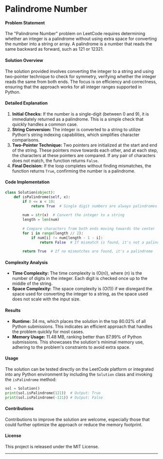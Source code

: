 # Palindrome Number

#### Problem Statement
The "Palindrome Number" problem on LeetCode requires determining whether an integer is a palindrome without using extra space for converting the number into a string or array. A palindrome is a number that reads the same backward as forward, such as 121 or 12321.

#### Solution Overview
The solution provided involves converting the integer to a string and using two-pointer technique to check for symmetry, verifying whether the integer reads the same from both ends. The focus is on efficiency and correctness, ensuring that the approach works for all integer ranges supported in Python.

#### Detailed Explanation
1. **Initial Checks:** If the number is a single-digit (between 0 and 9), it is immediately returned as a palindrome. This is a simple check that quickly handles a common case.
2. **String Conversion:** The integer is converted to a string to utilize Python's string indexing capabilities, which simplifies character comparisons.
3. **Two-Pointer Technique:** Two pointers are initialized at the start and end of the string. These pointers move towards each other, and at each step, the characters at these pointers are compared. If any pair of characters does not match, the function returns `False`.
4. **Final Decision:** If the loop completes without finding mismatches, the function returns `True`, confirming the number is a palindrome.

#### Code Implementation
```python
class Solution(object):
    def isPalindrome(self, x):
        if 0 <= x < 10:
            return True  # Single digit numbers are always palindromes
        
        num = str(x)  # Convert the integer to a string
        length = len(num)
        
        # Compare characters from both ends moving towards the center
        for i in range(length // 2):
            if num[i] != num[length - 1 - i]:
                return False  # If mismatch is found, it's not a palindrome
        
        return True  # If no mismatches are found, it's a palindrome
```

#### Complexity Analysis
- **Time Complexity:** The time complexity is \(O(n)\), where \(n\) is the number of digits in the integer. Each digit is checked once up to the middle of the string.
- **Space Complexity:** The space complexity is \(O(1)\) if we disregard the space used for converting the integer to a string, as the space used does not scale with the input size.

#### Results
- **Runtime:** 34 ms, which places the solution in the top 80.02% of all Python submissions. This indicates an efficient approach that handles the problem quickly for most cases.
- **Memory Usage:** 11.48 MB, ranking better than 87.99% of Python submissions. This showcases the solution's minimal memory use, adhering to the problem's constraints to avoid extra space.

#### Usage
The solution can be tested directly on the LeetCode platform or integrated into any Python environment by including the `Solution` class and invoking the `isPalindrome` method:
```python
sol = Solution()
print(sol.isPalindrome(121))  # Output: True
print(sol.isPalindrome(-121)) # Output: False
```

#### Contributions
Contributions to improve the solution are welcome, especially those that could further optimize the approach or reduce the memory footprint.

#### License
This project is released under the MIT License.

---
